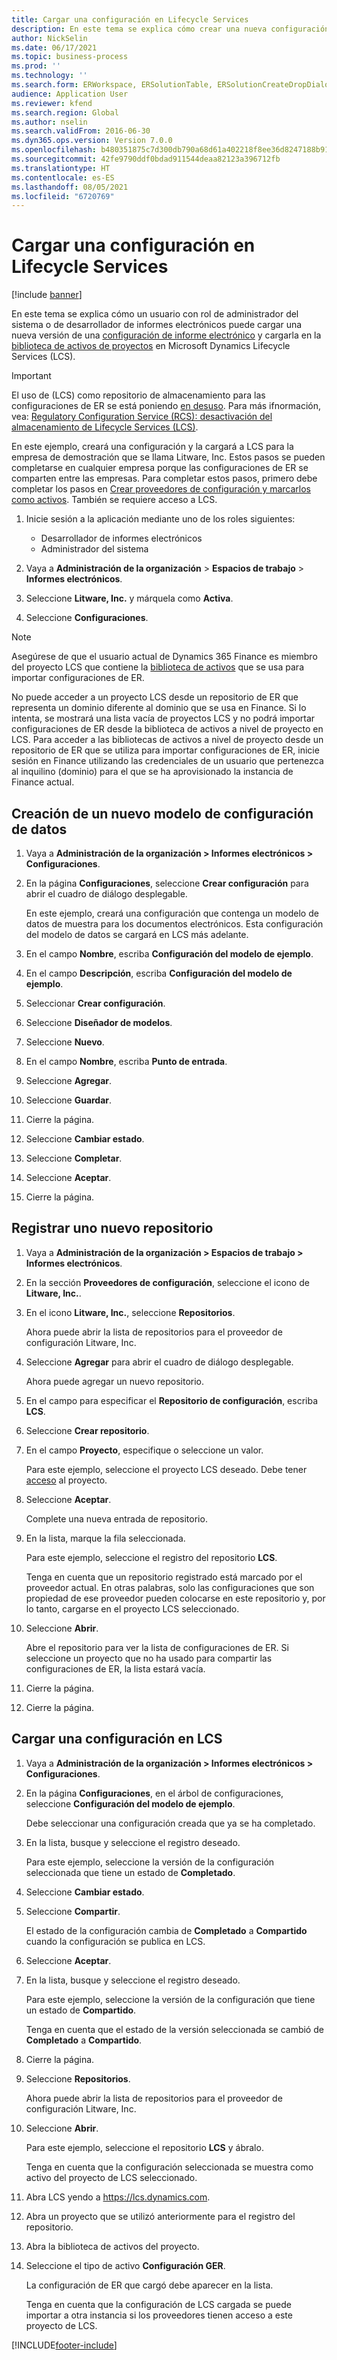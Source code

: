 ```yaml
---
title: Cargar una configuración en Lifecycle Services
description: En este tema se explica cómo crear una nueva configuración de Informes electrónicos (ER) y subirla a Microsoft Dynamics Lifecycle Services (LCS).
author: NickSelin
ms.date: 06/17/2021
ms.topic: business-process
ms.prod: ''
ms.technology: ''
ms.search.form: ERWorkspace, ERSolutionTable, ERSolutionCreateDropDialog, ERDataModelDesigner, ERDataModelContentsItemCreationDialog, ERSolutionRepositoryTable, ERSolutionRepositoryCreateDropDialog, ERSolutionImport
audience: Application User
ms.reviewer: kfend
ms.search.region: Global
ms.author: nselin
ms.search.validFrom: 2016-06-30
ms.dyn365.ops.version: Version 7.0.0
ms.openlocfilehash: b480351875c7d300db790a68d61a402218f8ee36d8247188b912762f21d035b3
ms.sourcegitcommit: 42fe9790ddf0bdad911544deaa82123a396712fb
ms.translationtype: HT
ms.contentlocale: es-ES
ms.lasthandoff: 08/05/2021
ms.locfileid: "6720769"
---
```

# <a name="upload-a-configuration-into-lifecycle-services"></a>Cargar una configuración en Lifecycle Services

[!include [banner](../../includes/banner.md)]

En este tema se explica cómo un usuario con rol de administrador del sistema o de desarrollador de informes electrónicos puede cargar una nueva versión de una [configuración de informe electrónico](../general-electronic-reporting.md#Configuration) y cargarla en la [biblioteca de activos de proyectos](../../lifecycle-services/asset-library.md) en Microsoft Dynamics Lifecycle Services (LCS).

> [!IMPORTANT]
> El uso de (LCS) como repositorio de almacenamiento para las configuraciones de ER se está poniendo [en desuso](../../../../finance/get-started/removed-deprecated-features-finance.md#features-removed-or-deprecated-in-the-finance-10017-release). Para más ifnormación, vea: [Regulatory Configuration Service (RCS): desactivación del almacenamiento de Lifecycle Services (LCS)](../../../../finance/localizations/rcs-lcs-repo-dep-faq.md).

En este ejemplo, creará una configuración y la cargará a LCS para la empresa de demostración que se llama Litware, Inc. Estos pasos se pueden completarse en cualquier empresa porque las configuraciones de ER se comparten entre las empresas. Para completar estos pasos, primero debe completar los pasos en [Crear proveedores de configuración y marcarlos como activos](er-configuration-provider-mark-it-active-2016-11.md). También se requiere acceso a LCS.

1. Inicie sesión a la aplicación mediante uno de los roles siguientes:

    - Desarrollador de informes electrónicos
    - Administrador del sistema

2. Vaya a **Administración de la organización** \> **Espacios de trabajo** \> **Informes electrónicos**.
3. Seleccione **Litware, Inc.** y márquela como **Activa**.
4. Seleccione **Configuraciones**.

<a name="accessconditions"></a>
> [!NOTE]
> Asegúrese de que el usuario actual de Dynamics 365 Finance es miembro del proyecto LCS que contiene la [biblioteca de activos](../../lifecycle-services/asset-library.md#asset-library-support) que se usa para importar configuraciones de ER.
>
> No puede acceder a un proyecto LCS desde un repositorio de ER que representa un dominio diferente al dominio que se usa en Finance. Si lo intenta, se mostrará una lista vacía de proyectos LCS y no podrá importar configuraciones de ER desde la biblioteca de activos a nivel de proyecto en LCS. Para acceder a las bibliotecas de activos a nivel de proyecto desde un repositorio de ER que se utiliza para importar configuraciones de ER, inicie sesión en Finance utilizando las credenciales de un usuario que pertenezca al inquilino (dominio) para el que se ha aprovisionado la instancia de Finance actual.

## <a name="create-a-new-data-model-configuration"></a>Creación de un nuevo modelo de configuración de datos

1. Vaya a **Administración de la organización \> Informes electrónicos \> Configuraciones**.
2. En la página **Configuraciones**, seleccione **Crear configuración** para abrir el cuadro de diálogo desplegable.

    En este ejemplo, creará una configuración que contenga un modelo de datos de muestra para los documentos electrónicos. Esta configuración del modelo de datos se cargará en LCS más adelante.

3. En el campo **Nombre**, escriba **Configuración del modelo de ejemplo**.
4. En el campo **Descripción**, escriba **Configuración del modelo de ejemplo**.
5. Seleccionar **Crear configuración**.
6. Seleccione **Diseñador de modelos**.
7. Seleccione **Nuevo**.
8. En el campo **Nombre**, escriba **Punto de entrada**.
9. Seleccione **Agregar**.
10. Seleccione **Guardar**.
11. Cierre la página.
12. Seleccione **Cambiar estado**.
13. Seleccione **Completar**.
14. Seleccione **Aceptar**.
15. Cierre la página.

## <a name="register-a-new-repository"></a>Registrar uno nuevo repositorio

1. Vaya a **Administración de la organización \> Espacios de trabajo \> Informes electrónicos**.

2. En la sección **Proveedores de configuración**, seleccione el icono de **Litware, Inc.**.

3. En el icono **Litware, Inc.**, seleccione **Repositorios**.

    Ahora puede abrir la lista de repositorios para el proveedor de configuración Litware, Inc.

4. Seleccione **Agregar** para abrir el cuadro de diálogo desplegable.

    Ahora puede agregar un nuevo repositorio.

5. En el campo para especificar el **Repositorio de configuración**, escriba **LCS**.
6. Seleccione **Crear repositorio**.
7. En el campo **Proyecto**, especifique o seleccione un valor.

    Para este ejemplo, seleccione el proyecto LCS deseado. Debe tener [acceso](#accessconditions) al proyecto.

8. Seleccione **Aceptar**.

    Complete una nueva entrada de repositorio.

9. En la lista, marque la fila seleccionada.

    Para este ejemplo, seleccione el registro del repositorio **LCS**.

    Tenga en cuenta que un repositorio registrado está marcado por el proveedor actual. En otras palabras, solo las configuraciones que son propiedad de ese proveedor pueden colocarse en este repositorio y, por lo tanto, cargarse en el proyecto LCS seleccionado.

10. Seleccione **Abrir**.

    Abre el repositorio para ver la lista de configuraciones de ER. Si seleccione un proyecto que no ha usado para compartir las configuraciones de ER, la lista estará vacía.

11. Cierre la página.
12. Cierre la página.

## <a name="upload-a-configuration-into-lcs"></a>Cargar una configuración en LCS

1. Vaya a **Administración de la organización \> Informes electrónicos \> Configuraciones**.
2. En la página **Configuraciones**, en el árbol de configuraciones, seleccione **Configuración del modelo de ejemplo**.

    Debe seleccionar una configuración creada que ya se ha completado.

3. En la lista, busque y seleccione el registro deseado.

    Para este ejemplo, seleccione la versión de la configuración seleccionada que tiene un estado de **Completado**.

4. Seleccione **Cambiar estado**.
5. Seleccione **Compartir**.

    El estado de la configuración cambia de **Completado** a **Compartido** cuando la configuración se publica en LCS.

6. Seleccione **Aceptar**.
7. En la lista, busque y seleccione el registro deseado.

    Para este ejemplo, seleccione la versión de la configuración que tiene un estado de **Compartido**.

    Tenga en cuenta que el estado de la versión seleccionada se cambió de **Completado** a **Compartido**.

8. Cierre la página.
9. Seleccione **Repositorios**.

    Ahora puede abrir la lista de repositorios para el proveedor de configuración Litware, Inc.

10. Seleccione **Abrir**.

    Para este ejemplo, seleccione el repositorio **LCS** y ábralo.

    Tenga en cuenta que la configuración seleccionada se muestra como activo del proyecto de LCS seleccionado.

11. Abra LCS yendo a <https://lcs.dynamics.com>.
12. Abra un proyecto que se utilizó anteriormente para el registro del repositorio.
13. Abra la biblioteca de activos del proyecto.
14. Seleccione el tipo de activo **Configuración GER**.

    La configuración de ER que cargó debe aparecer en la lista.

    Tenga en cuenta que la configuración de LCS cargada se puede importar a otra instancia si los proveedores tienen acceso a este proyecto de LCS.


[!INCLUDE[footer-include](../../../../includes/footer-banner.md)]
